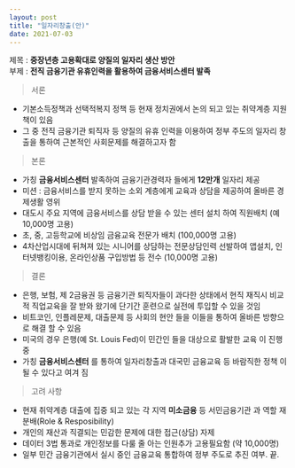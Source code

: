 ```yaml
---
layout: post
title: "일자리창출(안)"
date: 2021-07-03
---     
```

   
제목 : **중장년층 고용확대로 양질의 일자리 생산 방안**      
부제 : **전직 금융기관 유휴인력을 활용하여 금융서비스센터 발족**   

>서론        
- 기본소득정책과 선택적복지 정책 등 현재 정치권에서 논의 되고 있는 취약계층 지원책이 있음     
- 그 중 전직 금융기관 퇴직자 등 양질의 유휴 인력을 이용하여 정부 주도의 일자리 창출을 통하여 근본적인 사회문제를 해결하고자 함      
     
>본론       
- 가칭 **금융서비스센터** 발족하여 금융기관경력자 들에게 **12만개** 일자리 제공      
- 미션 : 금융서비스를 받지 못하는 소외 계층에게 교육과 상담을 제공하여 올바른 경제생활 영위         
- 대도시 주요 지역에 금융서비스를 상담 받을 수 있는 센터 설치 하여 직원배치 (예 10,000명 고용)     
- 초, 중, 고등학교에 비상임 금융교육 전문가 배치 (100,000명 고용)       
- 4차산업시대에 뒤쳐져 있는 시니어를 상담하는 전문상담인력 선발하여 앱설치, 인터넷뱅킹이용, 온라인상품 구입방법 등 전수 (10,000명 고용)    
    
>결론     
- 은행, 보험, 제 2금융권 등 금융기관 퇴직자들이 과다한 상태에서 현직 재직시 비교적 직업교육을 잘 받와 왔기에 단기간 훈련으로 실전에 투입할 수 있을 것임   
- 비트코인, 인플레문제, 대출문제 등 사회의 현안 들을 이들을 통하여 올바른 방향으로 해결 할 수 있음    
- 미국의 경우 은행(예 St. Louis Fed)이  민간인 들을 대상으로 활발한 교육 이 진행중   
- 가칭 **금융서비스센터** 를 통하여 일자리창출과 대국민 금융교육 등 바람직한 정책 이 될 수 있다고 여겨 짐      
    
>고려 사항    
- 현재 취약계층 대출에 집중 되고 있는 각 지역 **미소금융** 등 서민금융기관 과 역할 재분배(Role & Resposibility)    
- 개인의 재산과 직결되는 민감한 문제에 대한 접근(상담) 자제    
- 데이터 3법 통과로 개인정보를 다룰 줄 아는 인원추가 고용필요함 (약 10,000명)    
- 일부 민간 금융기관에서 실시 중인 금융교육 통합하여 정부 주도로 추진 여부.    끝.          
